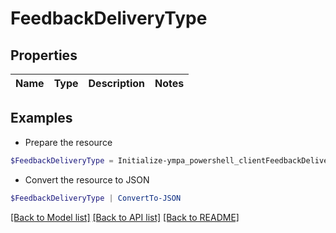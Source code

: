 # FeedbackDeliveryType
## Properties

Name | Type | Description | Notes
------------ | ------------- | ------------- | -------------

## Examples

- Prepare the resource
```powershell
$FeedbackDeliveryType = Initialize-ympa_powershell_clientFeedbackDeliveryType 
```

- Convert the resource to JSON
```powershell
$FeedbackDeliveryType | ConvertTo-JSON
```

[[Back to Model list]](../README.md#documentation-for-models) [[Back to API list]](../README.md#documentation-for-api-endpoints) [[Back to README]](../README.md)

